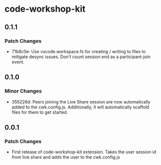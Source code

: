 # code-workshop-kit

## 0.1.1

### Patch Changes

- 71b8c0e: Use vscode.workspace.fs for creating / writing to files to mitigate desync issues. Don't count session end as a participant-join event.

## 0.1.0

### Minor Changes

- 355226d: Peers joining the Live Share session are now automatically added to the cwk.config.js. Additionally, it will automatically scaffold files for them to get started.

## 0.0.1

### Patch Changes

- First release of code-workshop-kit extension. Takes the user session id from live share and adds the user to the cwk.config.js
